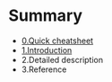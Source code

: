 # Summary

* [0.Quick cheatsheet](README.md)
* [1.Introduction](chapter1.md)
* 2.Detailed description
* 3.Reference

